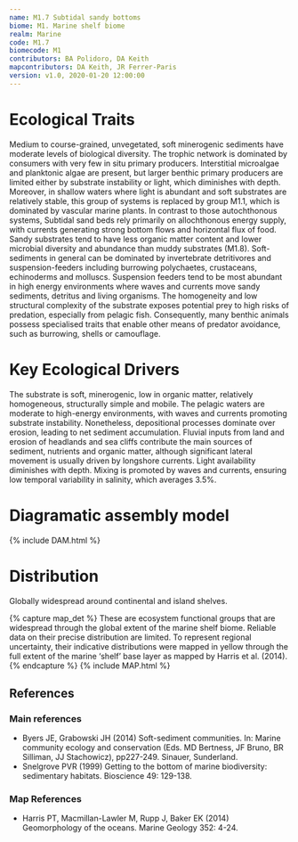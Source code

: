 ```yaml
---
name: M1.7 Subtidal sandy bottoms
biome: M1. Marine shelf biome
realm: Marine
code: M1.7
biomecode: M1
contributors: BA Polidoro, DA Keith
mapcontributors: DA Keith, JR Ferrer-Paris
version: v1.0, 2020-01-20 12:00:00
---
```

# Ecological Traits
 
Medium to course-grained, unvegetated, soft minerogenic sediments have moderate levels of biological diversity. The trophic network is dominated by consumers with very few in situ primary producers. Interstitial microalgae and planktonic algae are present, but larger benthic primary producers are limited either by substrate instability or light, which diminishes with depth. Moreover, in shallow waters where light is abundant and soft substrates are relatively stable, this group of systems is replaced by group M1.1, which is dominated by vascular marine plants. In contrast to those autochthonous systems, Subtidal sand beds rely primarily on allochthonous energy supply, with currents generating strong bottom flows and horizontal flux of food. Sandy substrates tend to have less organic matter content and lower microbial diversity and abundance than muddy substrates (M1.8). Soft-sediments in general can be dominated by invertebrate detritivores and suspension-feeders including burrowing polychaetes, crustaceans, echinoderms and molluscs. Suspension feeders tend to be most abundant in high energy environments where waves and currents move sandy sediments, detritus and living organisms. The homogeneity and low structural complexity of the substrate exposes potential prey to high risks of predation, especially from pelagic fish. Consequently, many benthic animals possess specialised traits that enable other means of predator avoidance, such as burrowing, shells or camouflage.
 
# Key Ecological Drivers
 
The substrate is soft, minerogenic, low in organic matter, relatively homogeneous, structurally simple and mobile. The pelagic waters are moderate to high-energy environments, with waves and currents promoting substrate instability. Nonetheless, depositional processes dominate over erosion, leading to net sediment accumulation. Fluvial inputs from land and erosion of headlands and sea cliffs contribute the main sources of sediment, nutrients and organic matter, although significant lateral movement is usually driven by longshore currents. Light availability diminishes with depth. Mixing is promoted by waves and currents, ensuring low temporal variability in salinity, which averages 3.5%.
 
# Diagramatic assembly model
 
{% include DAM.html %}
 
# Distribution
 
Globally widespread around continental and island shelves.

{% capture map_det %}
These are ecosystem functional groups that are widespread through the global extent of the marine shelf biome. Reliable data on their precise distribution are limited. To represent regional uncertainty, their indicative distributions were mapped in yellow through the full extent of the marine ‘shelf’ base layer as mapped by Harris et al. (2014).
{% endcapture %}
{% include MAP.html %}

## References
### Main references
* Byers JE, Grabowski JH (2014) Soft-sediment communities. In: Marine community ecology and conservation (Eds. MD Bertness, JF Bruno, BR Silliman, JJ Stachowicz), pp227-249. Sinauer, Sunderland.
* Snelgrove PVR (1999) Getting to the bottom of marine biodiversity: sedimentary habitats. Bioscience 49: 129-138.
### Map References
* Harris PT, Macmillan-Lawler M, Rupp J, Baker EK (2014) Geomorphology of the oceans. Marine Geology 352: 4-24.
